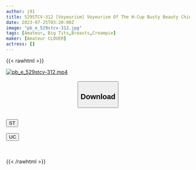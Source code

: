 ```yaml
---
author: j91
title: 529STCV-312 [Voyeurism] Voyeurism Of The H-Cup Busty Beauty China Who Is Used By Sex Addiction Friends. Complete Submissive Vaginal Cum Shot Sex 2 Consecutive Battles That Approve All Of The Man’s Demands. [Outflow Xx]
date: 2023-07-25T03:20:00Z
image: "pb_e_529stcv-312.jpg"
tags: [Amateur, Big Tits,Breasts,Creampie]
maker: [Amateur CLOVER]
actress: []
---
```



{{< rawhtml >}}

<div class="video" data-videoid="M96QgJgqqwte21">
    <a href="javascript:;">
        <img src="https://my.j91.asia/posts/pb_e_529stcv-312/pb_e_529stcv-312.jpg" width="WIDTH" height="HEIGHT" alt="pb_e_529stcv-312.mp4" loading="lazy">
    </a>
</div>

<script type="text/javascript" src="https://j91.asia/asset/on-demand-st.js"></script>

<br>
  <link rel="stylesheet" href="https://j91.asia/asset/bs5.css">
  
  <center>
  <button class="btn btn-primary" type="button" data-bs-toggle="collapse" data-bs-target=".multi-collapse" aria-expanded="false" aria-controls="multiCollapseExample1 multiCollapseExample2"><h2>Download</h2></button></center>
</p>
<div class="row">
  <div class="col">
    <div class="collapse multi-collapse" id="multiCollapseExample1">
      <div class="card card-body">
	      	      <br>
<div class="buttons">  
<a href="https://streamtape.to/v/M96QgJgqqwte21"><button class="btn-hover color-3"><i class="fa fa-download"></i> ST</button></a></div>
    </div>
  </div>
</div>
  <div class="col">
    <div class="collapse multi-collapse" id="multiCollapseExample2">
      <div class="card card-body">
	      <br>
<div class="buttons">
    <a href="https://userscloud.com/b1fxgoiyild7"><button class="btn-hover color-9"><i class="fa fa-download"></i> UC</button></a></div>
<br><br>
      </div>
    </div>
  </div>
</div>

{{< /rawhtml >}}
